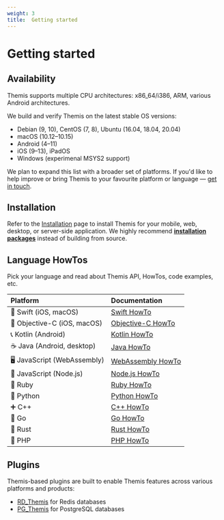 ```yaml
---
weight: 3
title:  Getting started
---
```


# Getting started

## Availability

Themis supports multiple CPU architectures:
x86_64/i386, ARM, various Android architectures.

We build and verify Themis on the latest stable OS versions:

  - Debian (9, 10), CentOS (7, 8), Ubuntu (16.04, 18.04, 20.04)
  - macOS (10.12–10.15)
  - Android (4–11)
  - iOS (9–13), iPadOS
  - Windows (experimenal MSYS2 support)

We plan to expand this list with a broader set of platforms.
If you'd like to help improve or bring Themis to your favourite platform or language —
[get in touch](mailto:dev@cossacklabs.com).

## Installation

Refer to the [Installation](/themis/installation/) page to install Themis for your mobile, web, desktop, or server-side application.
We highly recommend [**installation packages**](/themis/installation/installation-from-packages/) instead of building from source.

## Language HowTos

Pick your language and read about Themis API, HowTos, code examples, etc.

| Platform | Documentation |
| :----- | :----- |
| 🔶 Swift (iOS, macOS) | [Swift HowTo](/themis/languages/swift/)|
| 📱 Objective-C (iOS, macOS) | [Objective-C HowTo](/themis/languages/objc/) |
| 📞 Kotlin (Android) | [Kotlin HowTo](/themis/languages/kotlin/) |
| ☕️ Java (Android, desktop) | [Java HowTo](/themis/languages/java/) |
| 🖥 JavaScript (WebAssembly) | [WebAssembly HowTo](/themis/languages/wasm/) |
| 🍭 JavaScript (Node.js) | [Node.js HowTo](/themis/languages/nodejs/) |
| 🔻 Ruby | [Ruby HowTo](/themis/languages/ruby/) |
| 🐍 Python | [Python HowTo](/themis/languages/python/) |
| ➕ C++ | [C++ HowTo](/themis/languages/cpp/) |
| 🐹 Go | [Go HowTo](/themis/languages/go/)|
| 🦀 Rust | [Rust HowTo](/themis/languages/rust/)|
| 🐘 PHP | [PHP HowTo](/themis/languages/php/) |

## Plugins

Themis-based plugins are built to enable Themis features across various platforms and products:

- [RD_Themis](https://github.com/cossacklabs/rd_themis) for Redis databases
- [PG_Themis](https://github.com/cossacklabs/pg_themis) for PostgreSQL databases

